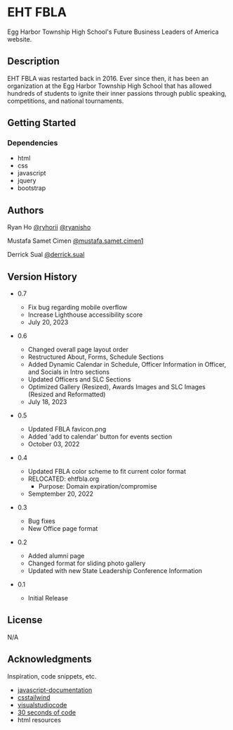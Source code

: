 # EHT FBLA

Egg Harbor Township High School's Future Business Leaders of America website.

## Description

EHT FBLA was restarted back in 2016. Ever since then, it has been an organization at the Egg Harbor Township High School that has allowed hundreds of students to ignite their inner passions through public speaking, competitions, and national tournaments.

## Getting Started

### Dependencies

- html
- css
- javascript
- jquery
- bootstrap

## Authors

Ryan Ho
[@ryhorii](https://twitter.com/ryhorii)
[@ryanisho](https://instagram.com/ryanisho)

Mustafa Samet Cimen
[@mustafa.samet.cimen1](https://instagram.com/mustafa.samet.cimen1)

Derrick Sual
[@derrick.sual](https://linktr.ee/derrick.sual)

## Version History
- 0.7  
    - Fix bug regarding mobile overflow 
    - Increase Lighthouse accessibility score  
    - July 20, 2023
- 0.6   
    - Changed overall page layout order
    - Restructured About, Forms, Schedule Sections    
    - Added Dynamic Calendar in Schedule, Officer Information in Officer, and Socials in Intro sections
    - Updated Officers and SLC Sections   
    - Optimized Gallery (Resized), Awards Images and SLC Images (Resized and Reformatted)
    - July 18, 2023 


- 0.5

  - Updated FBLA favicon.png
  - Added 'add to calendar' button for events section
  - October 03, 2022

- 0.4

  - Updated FBLA color scheme to fit current color format
  - RELOCATED: ehtfbla.org
    - Purpose: Domain expiration/compromise
  - Semptember 20, 2022

- 0.3

  - Bug fixes
  - New Office page format

- 0.2

  - Added alumni page
  - Changed format for sliding photo gallery
  - Updated with new State Leadership Conference Information

- 0.1
  - Initial Release

## License

N/A

## Acknowledgments

Inspiration, code snippets, etc.

- [javascript-documentation](<[https://docs.djangoproject.com/en/4.1/](https://developer.mozilla.org/en-US/docs/Web/JavaScript)>)
- [csstailwind](https://tailwindcss.com/docs/installation)
- [visualstudiocode](https://code.visualstudio.com/) 
- [30 seconds of code](https://www.30secondsofcode.org/)
- html resources

